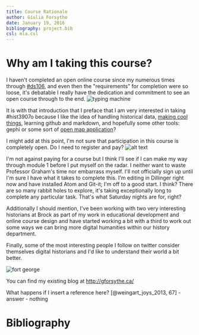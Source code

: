 ```yaml
---
title: Course Rationale
author: Giulia Forsythe
date: January 19, 2016
bibliography: project.bib
csl: mla.csl
---
```



# Why am I taking this course?
I haven't completed an open online course since my numerous times through [#ds106](http://ds106.us/ "the MOOC mothership"), and even then the "requirements" for completion were so loose, it's debatable I really have the dedication and commitment to see an open course through to the end.
![typing machine](http://gforsythe.ca/wp-content/uploads/2011/09/TypingGhostInTheShell3.gif "me typing in Dillinger")

It is with that introduction that I preface that I am very interested in taking #hist3907o because I like the idea of handling historical data, [making cool things](https://knightlab.northwestern.edu/ "Northwestern makes cool things"), learning github and markdown, and hopefully some other tools: gephi or some sort of [open map application](http://www.openhistoricalmap.org/)?

I might add at this point, I'm not sure that participation in this course is completely open. Do I need to register and pay?
![alt text](http://gforsythe.ca/wp-content/uploads/2012/12/Screen-Shot-2012-12-19-at-12.08.19-PM.png "open, I think")

I'm not against paying for a course but I think I'll see if I can make my way through module 1 before I put myself on the radar. I neither want to waste Professor Graham's time nor embarrass myself. I'll not officially sign up until I'm sure I have what it takes to complete this. I'm editing in Dillinger right now and have installed Atom and Git-it; I'm off to a good start. I think? There are so many rabbit holes to explore, it's taking exceptionally long to complete any particular task. That's what Saturday nights are for, right?

Additionally I should mention, I've been working with two very interesting historians at Brock as part of my work in educational development and online course design and have started working a bit with a third to work out some ways we can bring more digital humanities within our history department.

Finally, some of the most interesting people I follow on twitter consider themselves digital historians and I'd like to understand their world a bit better.

![fort george](https://c2.staticflickr.com/6/5709/23606838326_e2d82ab9e5_o.jpg "Fort George, Niagara-on-the-Lake")

You can find my existing blog at http://gforsythe.ca/

What happens if I insert a reference here? [@weingart_joys_2013, 67] - answer - nothing

# Bibliography